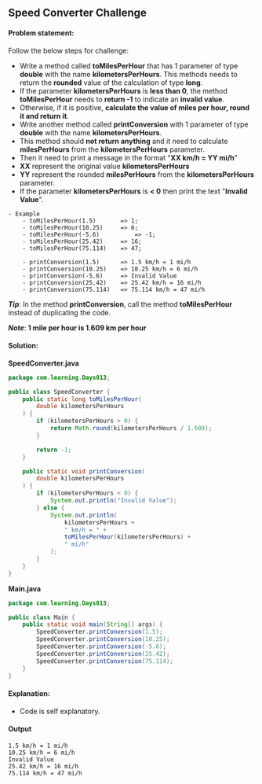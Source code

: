 Speed Converter Challenge
--

#### Problem statement:
Follow the below steps for challenge:

- Write a method called **toMilesPerHour** that has 1 parameter of type **double** with the name **kilometersPerHours**. This methods needs to return the **rounded** value of the calculation of type **long**.
- If the parameter **kilometersPerHours** is **less than 0**, the method **toMilesPerHour** needs to **return -1** to indicate an **invalid value**.
- Otherwise, if it is positive, **calculate the value of miles per hour, round it and return it**.
- Write another method called **printConversion** with 1 parameter of type **double** with the name **kilometersPerHours**.
- This method should **not return anything** and it need to calculate **milesPerHours** from the **kilometersPerHours** parameter.
- Then it need to print a message in the format "**XX km/h = YY mi/h**"
- **XX** represent the original value **kilometersPerHours**
- **YY** represent the rounded **milesPerHours** from the **kilometersPerHours** parameter.
- If the parameter **kilometersPerHours** is **< 0** then print the text "**Invalid Value**".
```
- Example
	- toMilesPerHour(1.5) 		=> 1;
	- toMilesPerHour(10.25) 	=> 6;
	- toMilesPerHour(-5.6) 	        => -1;
	- toMilesPerHour(25.42) 	=> 16;
	- toMilesPerHour(75.114) 	=> 47;
	
	- printConversion(1.5)		=> 1.5 km/h = 1 mi/h
	- printConversion(10.25)	=> 10.25 km/h = 6 mi/h
	- printConversion(-5.6)		=> Invalid Value
	- printConversion(25.42)	=> 25.42 km/h = 16 mi/h
	- printConversion(75.114)	=> 75.114 km/h = 47 mi/h
```
_**Tip**_: In the method **printConversion**, call the method **toMilesPerHour** instead of duplicating the code.

_**Note**_: **1 mile per hour is 1.609 km per hour**


#### Solution:
**SpeedConverter.java**
```java
package com.learning.Days013;

public class SpeedConverter {
    public static long toMilesPerHour(
        double kilometersPerHours
    ) {
        if (kilometersPerHours > 0) {
            return Math.round(kilometersPerHours / 1.609);
        }

        return -1;
    }

    public static void printConversion(
        double kilometersPerHours
    ) {
        if (kilometersPerHours < 0) {
            System.out.println("Invalid Value");
        } else {
            System.out.println(
                kilometersPerHours +
                " km/h = " +
                toMilesPerHour(kilometersPerHours) +
                " mi/h"
            );
        }
    }
}
```
**Main.java**
```java
package com.learning.Days013;

public class Main {
    public static void main(String[] args) {
        SpeedConverter.printConversion(1.5);
        SpeedConverter.printConversion(10.25);
        SpeedConverter.printConversion(-5.6);
        SpeedConverter.printConversion(25.42);
        SpeedConverter.printConversion(75.114);
    }
}

```

#### Explanation:

- Code is self explanatory.
 
 #### Output
 ```    
1.5 km/h = 1 mi/h
10.25 km/h = 6 mi/h
Invalid Value
25.42 km/h = 16 mi/h
75.114 km/h = 47 mi/h
```